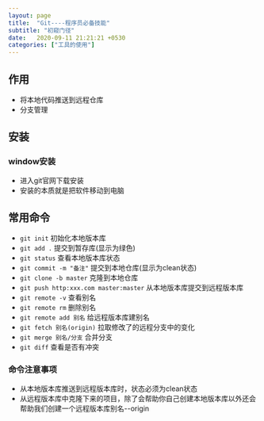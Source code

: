 ```yaml
---
layout: page
title:  "Git----程序员必备技能"
subtitle: "初窥门径"
date:   2020-09-11 21:21:21 +0530
categories: ["工具的使用"]
---
```


## 作用

- 将本地代码推送到远程仓库
- 分支管理

## 安装

### window安装
- 进入git官网下载安装
- 安装的本质就是把软件移动到电脑

## 常用命令
  - `git init` 初始化本地版本库
  - `git add .` 提交到暂存库(显示为绿色)
  - `git status` 查看本地版本库状态
  - `git commit -m "备注"` 提交到本地仓库(显示为clean状态)
  - `git clone -b master` 克隆到本地仓库
  - `git push http:xxx.com master:master` 从本地版本库提交到远程版本库
  - `git remote -v` 查看别名
  - `git remote rm` 删除别名
  - `git remote add 别名` 给远程版本库建别名
  - `git fetch 别名(origin)` 拉取修改了的远程分支中的变化
  - `git merge 别名/分支` 合并分支
  - `git diff` 查看是否有冲突

### 命令注意事项
- 从本地版本库推送到远程版本库时，状态必须为clean状态
- 从远程版本库中克隆下来的项目，除了会帮助你自己创建本地版本库以外还会帮助我们创建一个远程版本库别名--origin